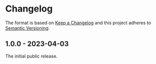 # Changelog

The format is based on [Keep a Changelog](http://keepachangelog.com/) and this project adheres to [Semantic Versioning](https://semver.org/spec/v2.0.0.html).

## 1.0.0 - 2023-04-03

The initial public release.
